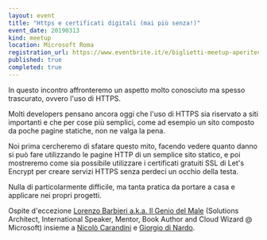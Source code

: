 ```yaml
---
layout: event
title: "Https e certificati digitali (mai più senza!)"
event_date: 20190313
kind: meetup
location: Microsoft Roma
registration_url: https://www.eventbrite.it/e/biglietti-meetup-aperitech-di-domusdotnet-56045686156
published: true
completed: true
---
```


In questo incontro affronteremo un aspetto molto conosciuto ma spesso trascurato, ovvero l'uso di HTTPS.

Molti developers pensano ancora oggi che l'uso di HTTPS sia riservato a siti importanti e che per cose più semplici, come ad esempio un sito composto da poche pagine statiche, non ne valga la pena.

Noi prima cercheremo di sfatare questo mito, facendo vedere quanto danno si può fare utilizzando le pagine HTTP di un semplice sito statico, e poi mostreremo come sia possibile utilizzare i certificati gratuiti SSL di Let's Encrypt per creare servizi HTTPS senza perdeci un occhio della testa.

Nulla di particolarmente difficile, ma tanta pratica da portare a casa e applicare nei propri progetti.

Ospite d'eccezione [Lorenzo Barbieri a.k.a. Il Genio del Male](https://www.linkedin.com/in/geniodelmale/) (Solutions Architect, International Speaker, Mentor, Book Author and Cloud Wizard @ Microsoft) insieme a [Nicolò Carandini](https://it.linkedin.com/in/ncarandini) e [Giorgio di Nardo](https://it.linkedin.com/in/giorgio-dinardo).